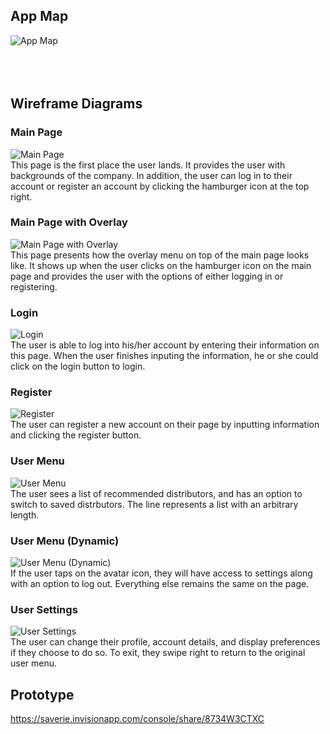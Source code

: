 ## App Map
![App Map](ux-design/appmap.png) <br/>
<br/>
<br/>
<br/>

## Wireframe Diagrams

### Main Page
![Main Page](ux-design/MainPage1.png) <br/>
This page is the first place the user lands. It provides the user with backgrounds of the company. In addition, 
the user can log in to their account or register an account by clicking the hamburger icon at the top right. 

### Main Page with Overlay
![Main Page with Overlay](ux-design/MainPage2.png) <br/>
This page presents how the overlay menu on top of the main page looks like. It shows up when the user clicks on the hamburger icon on the main page and provides the user with the options of either logging in or registering. 

### Login 
![Login](ux-design/LogInPage.png) <br/>
The user is able to log into his/her account by entering their information on this page. When the user finishes inputing the information, he or she could click on the login button to login. 

### Register 
![Register](ux-design/RegisterPage.png) <br/>
The user can register a new account on their page by inputting information and clicking the register button. 

### User Menu
![User Menu](ux-design/usermenu.png) <br/>
The user sees a list of recommended distributors, and has an option to switch to saved distrbutors. The line represents a list with an arbitrary length.

### User Menu (Dynamic)
![User Menu (Dynamic)](ux-design/usermenu-dynamic.png) <br/>
If the user taps on the avatar icon, they will have access to settings along with an option to log out. Everything else remains the same on the page.

### User Settings
![User Settings](ux-design/usersettings.png) <br/>
The user can change their profile, account details, and display preferences if they choose to do so. To exit, they swipe right to return to the original user menu.

## Prototype 
https://saverie.invisionapp.com/console/share/8734W3CTXC
